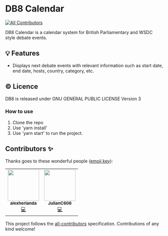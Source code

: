 # DB8 Calendar
<!-- ALL-CONTRIBUTORS-BADGE:START - Do not remove or modify this section -->
[![All Contributors](https://img.shields.io/badge/all_contributors-2-orange.svg?style=flat-square)](#contributors-)
<!-- ALL-CONTRIBUTORS-BADGE:END -->

DB8 Calendar is a calendar system for British Parliamentary and WSDC style debate events.

## 💡 Features

- Displays next debate events with relevant information such as start date, end date, hosts, country, category, etc.


## ©️ Licence

DB8 is released under GNU GENERAL PUBLIC LICENSE Version 3


### How to use

1. Clone the repo
2. Use 'yarn install'
3. Use 'yarn start' to run the project. 
## Contributors ✨

Thanks goes to these wonderful people ([emoji key](https://allcontributors.org/docs/en/emoji-key)):

<!-- ALL-CONTRIBUTORS-LIST:START - Do not remove or modify this section -->
<!-- prettier-ignore-start -->
<!-- markdownlint-disable -->
<table>
  <tr>
    <td align="center"><a href="https://github.com/alexherlanda"><img src="https://avatars0.githubusercontent.com/u/43116659?v=4" width="100px;" alt=""/><br /><sub><b>alexherlanda</b></sub></a><br /><a href="https://github.com/alexherlanda/db8-app/commits?author=alexherlanda" title="Code">💻</a></td>
    <td align="center"><a href="https://github.com/JulianC606"><img src="https://avatars3.githubusercontent.com/u/51425345?v=4" width="100px;" alt=""/><br /><sub><b>JulianC606</b></sub></a><br /><a href="https://github.com/alexherlanda/db8-app/commits?author=JulianC606" title="Code">💻</a></td>
  </tr>
</table>

<!-- markdownlint-enable -->
<!-- prettier-ignore-end -->
<!-- ALL-CONTRIBUTORS-LIST:END -->

This project follows the [all-contributors](https://github.com/all-contributors/all-contributors) specification. Contributions of any kind welcome!
